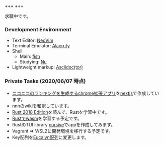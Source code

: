 +++
+++

求職中です。

### Development Environment

* Text Editor: [NeoVim](https://neovim.io)
* Terminal Emulator: [Alacrrity](https://github.com/alacritty/alacritty)
* Shell
  * Main: [fish](https://fishshell.com)
  * Studying: [Nu](https://www.nushell.sh)
* Lightweight markup: [Asciidoc(tor)](https://asciidoctor.org)

### Private Tasks (2020/06/07 時点)

* [ニコニコのランキングを生成するchrome拡張アプリ](
  https://github.com/hituzi-no-sippo/my-niconico-rankings)を[nextjs](https://nextjs.org)で作成しています。
* [nnnのwiki](https://github.com/jarun/nnn/issues/551)を和訳しています。
* [Rust 2018 Edition](https://doc.rust-lang.org/nightly/edition-guide/rust-2018/index.html)を読んで、Rustを学習中です。
* [Rustでwasm](https://www.rust-lang.org/ja/what/wasm)を学習する予定です。
* RustのTUI library [cursive](https://github.com/gyscos/cursive)でappを作成してみます。
* Vagrant => WSL2に開発環境を移行する予定です。
* Key配列を[Eucalyn配列](http://eucalyn.hatenadiary.jp/entry/about-eucalyn-layout)に変更します。
